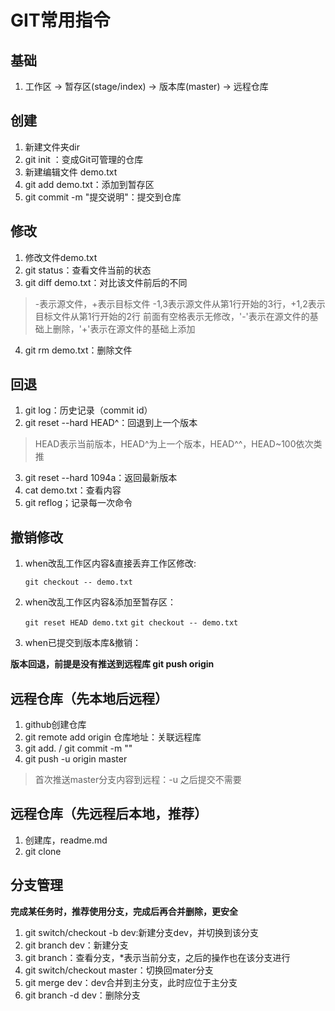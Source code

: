 # GIT常用指令
## 基础
1. 工作区 -> 暂存区(stage/index) -> 版本库(master) -> 远程仓库
## 创建
1. 新建文件夹dir
2. git init ：变成Git可管理的仓库
3. 新建编辑文件 demo.txt
4. git add demo.txt：添加到暂存区
5. git commit -m "提交说明"：提交到仓库

## 修改 
1. 修改文件demo.txt
2. git status：查看文件当前的状态
3. git diff demo.txt：对比该文件前后的不同
> -表示源文件，+表示目标文件
> -1,3表示源文件从第1行开始的3行，+1,2表示目标文件从第1行开始的2行
> 前面有空格表示无修改，'-'表示在源文件的基础上删除，'+'表示在源文件的基础上添加   

4. git rm demo.txt：删除文件

## 回退
1. git log：历史记录（commit id）
2. git reset --hard HEAD^：回退到上一个版本
> HEAD表示当前版本，HEAD^为上一个版本，HEAD^^，HEAD~100依次类推

3. git reset --hard 1094a：返回最新版本
4. cat demo.txt：查看内容
5. git reflog；记录每一次命令
## 撤销修改
1. when改乱工作区内容&直接丢弃工作区修改:
   
   `git checkout -- demo.txt`
2. when改乱工作区内容&添加至暂存区：
   
   `git reset HEAD demo.txt`
   `git checkout -- demo.txt`
3. when已提交到版本库&撤销：
   
  **版本回退，前提是没有推送到远程库 git push origin**
## 远程仓库（先本地后远程）
1. github创建仓库
2. git remote add origin 仓库地址：关联远程库
3. git add.  /  git commit -m ""
4. git push -u origin master
> 首次推送master分支内容到远程：-u
> 之后提交不需要
## 远程仓库（先远程后本地，推荐）
1. 创建库，readme.md
2. git clone 
## 分支管理

**完成某任务时，推荐使用分支，完成后再合并删除，更安全**
1. git switch/checkout -b dev:新建分支dev，并切换到该分支
2. git branch dev：新建分支
3. git branch：查看分支，*表示当前分支，之后的操作也在该分支进行
4. git switch/checkout master：切换回mater分支
5. git merge dev：dev合并到主分支，此时应位于主分支
6. git branch -d dev：删除分支